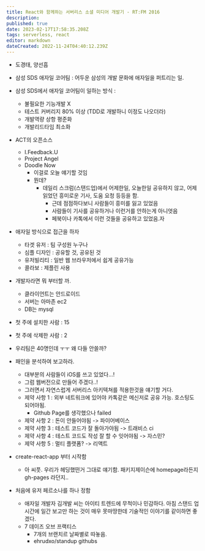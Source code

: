 ```yaml
---
title: React와 함께하는 서버리스 소셜 미디어 개발기 - RT:FM 2016
description: 
published: true
date: 2023-02-17T17:58:35.208Z
tags: serverless, react
editor: markdown
dateCreated: 2022-11-24T04:40:12.239Z
---
```


- 도경태, 양선흠
- 삼성 SDS 애자일 코어팀 : 어두운 삼성의 개발 문화에 애자일을 퍼트리는 일.
- 삼성 SDS에서 애자일 코어팀이 일하는 방식 :
  - 불필요한 기능개발 X
  - 테스트 커버리지 80% 이상 (TDD로 개발하니 이정도 나오더라)
  - 개발역량 상항 평준화
  - 개발리드타임 최소화

- ACT의 오픈소스
  - I.Feedback.U
  - Project Angel
  - Doodle Now
    - 이걸로 오늘 얘기할 것임
    - 뭔데?
      - 데일리 스크럼(스탠드업)에서 어제한일, 오늘한일 공유하지 않고, 어제 읽었던 흥미로운 기사, 도움 요청 등등을 함.
        - 근데 점점하다보니 사람들이 흥미를 잃고 있었음
        - 사람들이 기사를 공유하거나 이런거를 안하는게 아니엇음
        - 페북이나 카톡에서 이런 것들을 공유하고 있었음.자
- 애자일 방식으로 접근을 하자
  - 타겟 유저 : 팀 구성원 누구나
  - 심플 디자인 : 공유할 것, 공유된 것
  - 유저빌리티 : 일반 웹 브라우저에서 쉽게 공유가능
  - 콜라보 : 제플린 사용  
- 개발자라면 뭐 부터할 까.
  - 클라이언트는 안드로이드
  - 서버는 아마존 ec2
  - DB는 mysql
- 첫 주에 설치한 사람 : 15
- 첫 주에 삭제한 사람 : 2
- 우리팀은 40명인데 ㅜㅜ 왜 다들 안쓸까?
- 패인을 분석하여 보고하라.
  - 대부분의 사람들이 iOS를 쓰고 있었다...!
  - 그럼 웹버전으로 만들어 주겠다..!
  - 그러면서 자연스럽게 서버리스 아키텍쳐를 적용한것을 얘기할 거다.
  - 제약 사항 1 : 외부 네트워크에 있어야 카톡같은 메신저로 공유 가능. 호스팅도 되어야됨.
    - Github Page를 생각했으나 failed
  - 제약 사항 2 : 돈이 안들어야됨 -> 파이어베이스
  - 제약 사항 3 : 테스트 코드가 잘 돌아가야됨 -> 트래비스 ci
  - 제약 사항 4 : 테스트 코드도 작성 잘 할 수 잇어야됨 -> 자스민?
  - 제약 사항 5 : 멀티 플랫폼? -> 리액트
- create-react-app 부터 시작함
  - 아 씨풋. 우리가 헤딩했떤거 그대로 얘기함. 패키지제이슨에 homepage라든지 gh-pages 라던지..
- 처음에 유저 페르소나를 하나 정함
  - 애자일 개발자 김개발 씨는 아이티 트렌드에 무척이나 민감하다. 아침 스탠드 업 시간에 일간 보고만 하는 것이 매우 못마땅한데 기술적인 이야기를 같이하면 좋겠다.
  - 7 데이즈 오브 프랙티스
    - 7개의 브랜치르 날짜별로 따놓음.
    - ehrudxo/standup githubs
